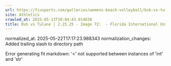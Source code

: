 ```yaml
---
url: https://fiusports.com/galleries/womens-beach-volleyball/bvb-vs-tulane-2-25-25/image-72/355/62625/
site: Athletics
crawled_at: 2025-05-13T10:04:43.014030
title: Bvb vs Tulane | 2.25.25 - Image 72:  - Florida International University
---
```

normalized_at: 2025-05-22T17:17:23.988343
normalization_changes: Added trailing slash to directory path

Error generating fit markdown: '<' not supported between instances of 'int' and 'str'